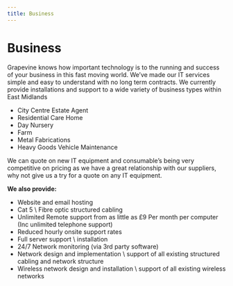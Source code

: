 ```yaml
---
title: Business
---
```


# Business

Grapevine knows how important technology is to the running and success of your business in this fast moving world. We’ve made our IT services simple and easy to understand with no long term contracts.  We currently provide installations and support to a wide variety of business types within East Midlands

* City Centre Estate Agent
* Residential Care Home
* Day Nursery
* Farm
* Metal Fabrications
* Heavy Goods Vehicle Maintenance

We can quote on new IT equipment and consumable’s being very competitive on pricing as we have a great relationship with our suppliers, why not give us a try for a quote on any IT equipment.
 
**We also provide:**

* Website and email hosting
* Cat 5 \ Fibre optic structured cabling
* Unlimited Remote support from as little as £9 Per month per computer (Inc unlimited telephone support)
* Reduced hourly onsite support rates
* Full server support \ installation
* 24/7 Network monitoring (via 3rd party software)
* Network design and implementation \ support of all existing structured cabling and network structure
* Wireless network design and installation \ support of all existing wireless networks